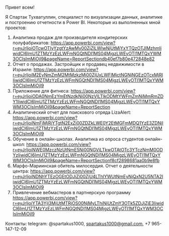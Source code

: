 Привет всем!

Я Спартак Тухватуллин, специалист по визуализации данных, аналитике и построению отчетности в Power BI. 
Некоторые из выполненных мной проектов:

1. Аналитика продаж для производителя кондитерских полуфабрикатов: https://app.powerbi.com/view?r=eyJrIjoiOTcwOTIyYzgtYzAwMy00ZjZlLWIwNjUtMjYxYTQzOTJlMzhmIiwidCI6ImU1ZTMzYzEzLWFmNGQtNDI1MS04MjgzLWEyOTI1MTQxYWM3OCIsImMiOjl9&pageName=ReportSectiondb40ef7b80e472848e82 
2. Отчет о продажах. Застройщик и продавец недвижимости в Израиле: https://app.powerbi.com/view?r=eyJrIjoiM2EyNmZmM2MtMzkzMi00ZjUxLWFlMjctNGNjNGEzOTcxMjRlIiwidCI6ImU1ZTMzYzEzLWFmNGQtNDI1MS04MjgzLWEyOTI1MTQxYWM3OCIsImMiOjl9
3. Приложение для фитнеса: https://app.powerbi.com/view?r=eyJrIjoiODA0NmEzYmEtNzdkNi00NzVlLTlkODMtYWFmZmNiMmRmZDY1IiwidCI6ImU1ZTMzYzEzLWFmNGQtNDI1MS04MjgzLWEyOTI1MTQxYWM3OCIsImMiOjl9&pageName=ReportSection
4. Аналитический отчет для поискового отряда LizaAlert: https://app.powerbi.com/view?r=eyJrIjoiNmFiMjRjYTgtN2ExZi00ZDZkLWE0Y2EtMGFmMDQ1YzE3ZDNjIiwidCI6ImU1ZTMzYzEzLWFmNGQtNDI1MS04MjgzLWEyOTI1MTQxYWM3OCIsImMiOjl9
5. Обучение в онлайн-школах. Аналитика из опроса студентов онлайн-школ: https://app.powerbi.com/view?r=eyJrIjoiNWE0MzczNzUtNmE5Ni00NGViLTkwOTAtOTc3YTczNmM0ODYzIiwidCI6ImU1ZTMzYzEzLWFmNGQtNDI1MS04MjgzLWEyOTI1MTQxYWM3OCIsImMiOjl9&pageName=ReportSectionf8cf2898681aa0b9e8fb
6. Марфо-Мариинская обитель милосердия. Отчет о деятельности центра: https://app.powerbi.com/view?r=eyJrIjoiNDNhYTEzOGEtODJiZi00ZjU4LThlYWUtNmEyNjQxN2U5NTA2IiwidCI6ImU1ZTMzYzEzLWFmNGQtNDI1MS04MjgzLWEyOTI1MTQxYWM3OCIsImMiOjl9
7. Привлечение вебмастеров в партнерскую программу https://app.powerbi.com/view?r=eyJrIjoiYTA3YjI3MjUtMTRjOS00NjMyLThiNjUtZmY3OTk5ZDJjZjE3IiwidCI6ImU1ZTMzYzEzLWFmNGQtNDI1MS04MjgzLWEyOTI1MTQxYWM3OCIsImMiOjl9


Контакты:
telegram: @spartakus1000,
spartakus1000@gmail.com,
+7 965-147-12-09
